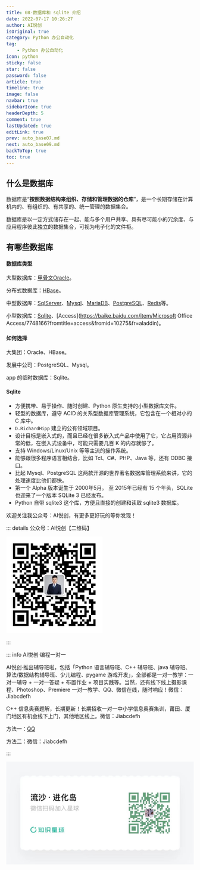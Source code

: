 ```yaml
---
title: 08-数据库和 sqlite 介绍
date: 2022-07-17 10:26:27
author: AI悦创
isOriginal: true
category: Python 办公自动化
tag:
    - Python 办公自动化
icon: python
sticky: false
star: false
password: false
article: true
timeline: true
image: false
navbar: true
sidebarIcon: true
headerDepth: 5
comment: true
lastUpdated: true
editLink: true
prev: auto_base07.md
next: auto_base09.md
backToTop: true
toc: true
---
```


## 什么是数据库

数据库是“**按照数据结构来组织、存储和管理数据的仓库**”，是一个长期存储在计算机内的、有组织的、有共享的、统一管理的数据集合。

数据库是以一定方式储存在一起、能与多个用户共享、具有尽可能小的冗余度、与应用程序彼此独立的数据集合，可视为电子化的文件柜。

## 有哪些数据库

#### 数据库类型 

大型数据库：[甲骨文Oracle](https://baike.baidu.com/item/甲骨文公司/430115?fromtitle=Oracle&fromid=301207&fr=aladdin)。

分布式数据库：[HBase](https://baike.baidu.com/item/HBase/7670213?fr=aladdin)。

中型数据库：[SqlServer](https://baike.baidu.com/item/SqlServer/463101?fr=aladdin)、[Mysql](https://baike.baidu.com/item/MySQL/471251)、[MariaDB](https://baike.baidu.com/item/mariaDB/6466119?fr=aladdin)、[PostgreSQL](https://baike.baidu.com/item/PostgreSQL/530240?fr=aladdin)、[Redis](https://baike.baidu.com/item/Redis/6549233)等。

小型数据库：[Sqlite](https://baike.baidu.com/item/SQLite/375020?fr=aladdin)、[Access](https://baike.baidu.com/item/Microsoft Office Access/7748166?fromtitle=access&fromid=10275&fr=aladdin)。

#### 如何选择 

大集团：Oracle、HBase。

发展中公司：PostgreSQL、Mysql。

app 的临时数据库：Sqlite。

#### Sqlite

- 方便携带、易于操作、随时创建、Python 原生支持的小型数据库文件。
- 轻型的数据库，遵守 ACID 的关系型数据库管理系统，它包含在一个相对小的 C 库中。
- `D.RichardHipp` 建立的公有领域项目。
- 设计目标是嵌入式的，而且已经在很多嵌入式产品中使用了它，它占用资源非常的低，在嵌入式设备中，可能只需要几百 K 的内存就够了。
- 支持 Windows/Linux/Unix 等等主流的操作系统。
- 能够跟很多程序语言相结合，比如 Tcl、C#、PHP、Java 等，还有 ODBC 接口。
- 比起 Mysql、PostgreSQL 这两款开源的世界著名数据库管理系统来讲，它的处理速度比他们都快。
- 第一个 Alpha 版本诞生于 2000年5月。 至 2015年已经有 15 个年头，SQLite 也迎来了一个版本 SQLite 3 已经发布。
- Python 自带 sqlite3 这个库，方便且直接的创建和读取 sqlite3 数据库。

欢迎关注我公众号：AI悦创，有更多更好玩的等你发现！

::: details 公众号：AI悦创【二维码】

![](/gzh.jpg)

:::

::: info AI悦创·编程一对一

AI悦创·推出辅导班啦，包括「Python 语言辅导班、C++ 辅导班、java 辅导班、算法/数据结构辅导班、少儿编程、pygame 游戏开发」，全部都是一对一教学：一对一辅导 + 一对一答疑 + 布置作业 + 项目实践等。当然，还有线下线上摄影课程、Photoshop、Premiere 一对一教学、QQ、微信在线，随时响应！微信：Jiabcdefh

C++ 信息奥赛题解，长期更新！长期招收一对一中小学信息奥赛集训，莆田、厦门地区有机会线下上门，其他地区线上。微信：Jiabcdefh

方法一：[QQ](http://wpa.qq.com/msgrd?v=3&uin=1432803776&site=qq&menu=yes)

方法二：微信：Jiabcdefh

:::

![](/zsxq.jpg)













